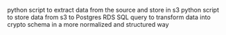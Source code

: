 python script to extract data from the source and store in s3
python script to store data from s3 to Postgres RDS
SQL query to transform data into crypto schema in a more normalized and structured way
